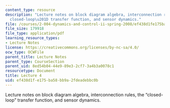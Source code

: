 ```yaml
---
content_type: resource
description: "Lecture notes on block diagram algebra, interconnection rules, the \u201C\
  closed-loop\u201D transfer function, and sensor dynamics."
file: /courses/2-004-dynamics-and-control-ii-spring-2008/ef438d1fe175ba58bb9a2fdeadebbc0b_lecture_04.pdf
file_size: 179918
file_type: application/pdf
learning_resource_types:
- Lecture Notes
license: https://creativecommons.org/licenses/by-nc-sa/4.0/
ocw_type: OCWFile
parent_title: Lecture Notes
parent_type: CourseSection
parent_uid: 8ed54b04-44e9-89e3-2cf7-3a4b3a0078c1
resourcetype: Document
title: Lecture 4
uid: ef438d1f-e175-ba58-bb9a-2fdeadebbc0b
---
```

Lecture notes on block diagram algebra, interconnection rules, the “closed-loop” transfer function, and sensor dynamics.